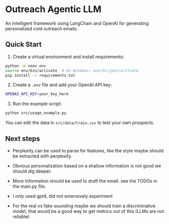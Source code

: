 # Outreach Agentic LLM

An intelligent framework using LangChain and OpenAI for generating personalized cold outreach emails.

## Quick Start

1. Create a virtual environment and install requirements:

```bash
python -m venv env
source env/bin/activate  # On Windows: env\Scripts\activate
pip install -r requirements.txt
```

2. Create a `.env` file and add your OpenAI API key:
```bash
OPENAI_API_KEY=your_key_here
```

3. Run the example script:
```bash
python src/usage_example.py
```

You can edit the data in `src/data/train.csv` to test your own prospects.

## Next steps
- Perplexity can be used to parse for features, like the style maybe should be extracted with perplexity. 

- Obvious personalization based on a shallow information is not good we should dig deeper.
- More information should be used to draft the email.  see the TODOs in the main.py file.

- I only used gpt4, did not extensively experiment

- For the real vs fake sounding maybe we should train a discriminative model, that would be a good way to get metrics out of this (LLMs are not reliable)